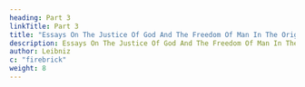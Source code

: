 ```yaml
---
heading: Part 3
linkTitle: Part 3
title: "Essays On The Justice Of God And The Freedom Of Man In The Origin Of Evil"
description: Essays On The Justice Of God And The Freedom Of Man In The Origin Of Evil
author: Leibniz
c: "firebrick"
weight: 8
---
```


